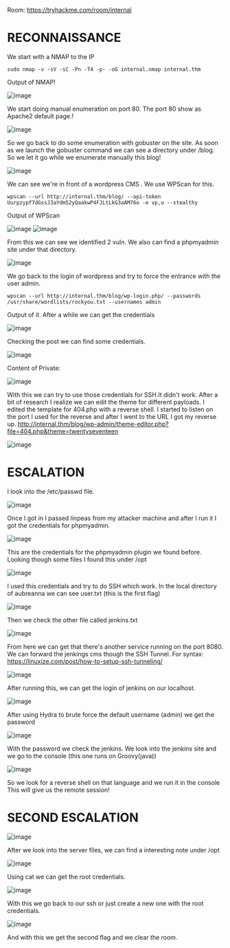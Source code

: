 Room:  https://tryhackme.com/room/internal

# RECONNAISSANCE

We start with a NMAP to the IP

```sudo nmap -v -sV -sC -Pn -T4 -p- -oG internal.nmap internal.thm```

Output of NMAP!

![image](https://user-images.githubusercontent.com/71237545/115320556-22e7bc00-a150-11eb-979c-14ecf14a9ddf.png)

We start doing manual enumeration on port 80.
The port 80 show as Apache2 default page.!

![image](https://user-images.githubusercontent.com/71237545/115320578-2b3ff700-a150-11eb-85c6-a7d6efdc75db.png)

So we go back to do some enumeration with gobuster on the site.
As soon as we launch the gobuster command we can see a directory under /blog. So we let it go while we enumerate manually this blog!

![image](https://user-images.githubusercontent.com/71237545/115320610-385ce600-a150-11eb-9e85-f747de698ad1.png)

We can see we're in front of a wordpress CMS .
We use WPScan for this.

```wpscan --url http://internal.thm/blog/ --api-token Uurpzypf7dGssJ3aYdm52yQaakwP4FJLtLkG3aAM76o -e vp,u --stealthy```

Output of WPScan

![image](https://user-images.githubusercontent.com/71237545/115320647-44e13e80-a150-11eb-8fee-14d413fbf826.png)
![image](https://user-images.githubusercontent.com/71237545/115320696-5d515900-a150-11eb-8f1d-82f8465913a8.png)

From this we can see we identified 2 vuln.
We also can find a phpmyadmin  site under that directory.

![image](https://user-images.githubusercontent.com/71237545/115320775-7ce88180-a150-11eb-99a6-bafc5cc661aa.png)

We go back to the login of wordpress and try to force the entrance with the user admin.

```wpscan --url http://internal.thm/blog/wp-login.php/ --passwords /usr/share/wordlists/rockyou.txt --usernames admin```  

Output of it.
After a while we can get the credentials

![image](https://user-images.githubusercontent.com/71237545/115320821-9093e800-a150-11eb-9fdb-02604da495ab.png)

Checking the post we can find some credentials.

![image](https://user-images.githubusercontent.com/71237545/115320859-a4d7e500-a150-11eb-8c17-7f4e0086d8a2.png)

Content of Private:

![image](https://user-images.githubusercontent.com/71237545/115320881-ad302000-a150-11eb-9576-da238ccc1d2b.png)

With this we can try to use those credentials for SSH.It didn't work.
After a bit of research I realize we can edit the theme for different payloads. I edited the template for 404.php with a reverse shell. 
I started to listen on the port I used for the reverse and after I went to the URL I got my reverse up.
http://internal.thm/blog/wp-admin/theme-editor.php?file=404.php&theme=twentyseventeen

![image](https://user-images.githubusercontent.com/71237545/115320920-c3d67700-a150-11eb-91e7-ea693b54f51e.png)

# ESCALATION

I look into the /etc/passwd file.

![image](https://user-images.githubusercontent.com/71237545/115320937-cf29a280-a150-11eb-9993-8475aa9280fb.png)

Once I got in I passed linpeas from my attacker machine and after I run it I got the credentials for phpmyadmin.

![image](https://user-images.githubusercontent.com/71237545/115320956-d650b080-a150-11eb-9a72-85d71f63e451.png)

This are the credentials for the phpmyadmin plugin we found before.
Looking though some files I found this under /opt

![image](https://user-images.githubusercontent.com/71237545/115321037-039d5e80-a151-11eb-9ff4-b91bfcc70f9a.png)

I used this credentials and try to do SSH which work.
In the local directory of aubreanna we can see user.txt (this is the first flag)

![image](https://user-images.githubusercontent.com/71237545/115321051-0bf59980-a151-11eb-8c6e-b19284bfc3ce.png)

Then we check the other file called jenkins.txt

![image](https://user-images.githubusercontent.com/71237545/115321093-1f086980-a151-11eb-937f-3cf266905438.png)

From here we can get that there's another service running on the port 8080.
We can forward the jenkings cms though the SSH Tunnel. 
For syntax: https://linuxize.com/post/how-to-setup-ssh-tunneling/

![image](https://user-images.githubusercontent.com/71237545/115321108-2af42b80-a151-11eb-9c62-da301d3b7c08.png)

After running this, we can get the login of jenkins on our localhost.

![image](https://user-images.githubusercontent.com/71237545/115321130-38111a80-a151-11eb-9e83-49496782bec1.png)

After using Hydra to brute force the default username (admin) we get the password

![image](https://user-images.githubusercontent.com/71237545/115321149-3e9f9200-a151-11eb-9a91-02b5b260246e.png)

With the password we check the jenkins.
We look into the jenkins site and we go to the console (this one runs on Groovy(java))

![image](https://user-images.githubusercontent.com/71237545/115321168-46f7cd00-a151-11eb-8f33-26777772746a.png)

So we look for a reverse shell on that language and we run it in the console
This will give us the remote session!

# SECOND ESCALATION

![image](https://user-images.githubusercontent.com/71237545/115321177-4eb77180-a151-11eb-97b8-192c2d11ff16.png)

After we look into the server files, we can find a interesting note under /opt

![image](https://user-images.githubusercontent.com/71237545/115321213-5bd46080-a151-11eb-8d76-562186ab3f9f.png)

Using cat we can get the root credentials.

![image](https://user-images.githubusercontent.com/71237545/115321233-64c53200-a151-11eb-9e3d-b9b775836f44.png)

With this we go back to our ssh or just create a new one with the root credentials.

![image](https://user-images.githubusercontent.com/71237545/115321243-6abb1300-a151-11eb-8ea3-ad583f522886.png)

And with this we get the second flag and we clear the room.
